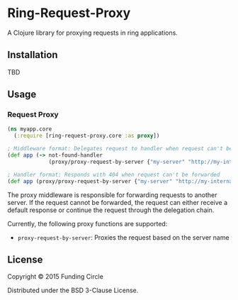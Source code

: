 # Ring-Request-Proxy

A Clojure library for proxying requests in ring applications.

## Installation

TBD

## Usage

### Request Proxy

```clojure
(ns myapp.core
  (:require [ring-request-proxy.core :as proxy])

; Middleware format: Delegates request to handler when request can't be forwarded
(def app (-> not-found-handler
             (proxy/proxy-request-by-server {"my-server" "http://my-internal-server"})))

; Handler format: Responds with 404 when request can't be forwarded
(def app (proxy/proxy-request-by-server {"my-server" "http://my-internal-server"}))
```

The proxy middleware is responsible for forwarding requests to another server. If the request
cannot be forwarded, the request can either receive a default response or continue the request
through the delegation chain.

Currently, the following proxy functions are supported:

* `proxy-request-by-server`: Proxies the request based on the server name

## License

Copyright © 2015 Funding Circle

Distributed under the BSD 3-Clause License.
